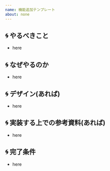 ```yaml
---
name: 機能追加テンプレート
about: none
---
```


## :cyclone: やるべきこと

- here

## :cyclone: なぜやるのか

- here

## :cyclone: デザイン(あれば)

- here

## :cyclone: 実装する上での参考資料(あれば)

- here

## :cyclone: 完了条件

- here
